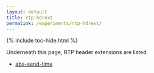 ```yaml
---
layout: default
title: rtp-hdrext
permalink: /experiments/rtp-hdrext/
---
```



{% include toc-hide.html %}


Underneath this page, RTP header extensions are listed.

  * [abs-send-time](abs-send-time)
